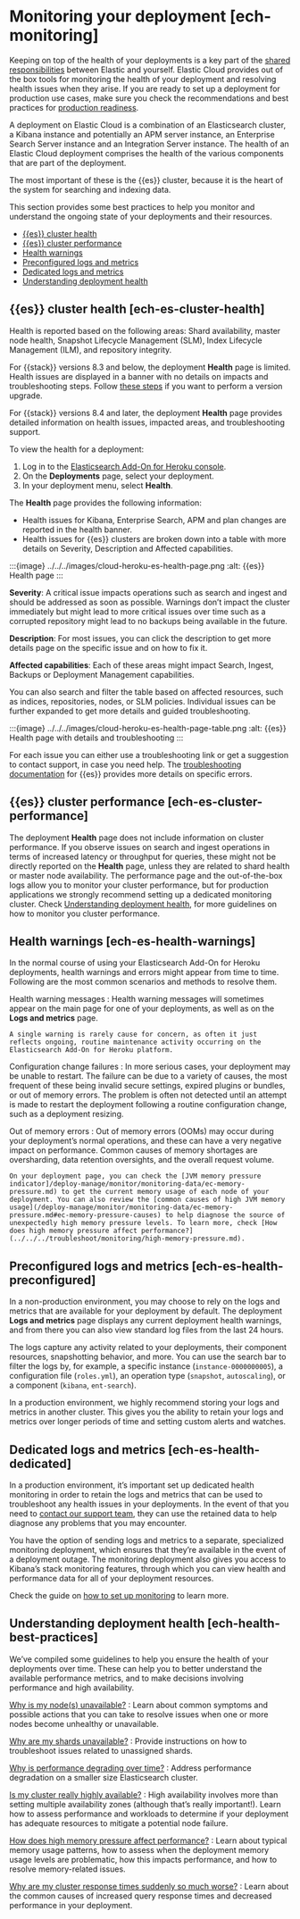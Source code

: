 # Monitoring your deployment [ech-monitoring]

Keeping on top of the health of your deployments is a key part of the [shared responsibilities](https://www.elastic.co/cloud/shared-responsibility) between Elastic and yourself. Elastic Cloud provides out of the box tools for monitoring the health of your deployment and resolving health issues when they arise. If you are ready to set up a deployment for production use cases, make sure you check the recommendations and best practices for [production readiness](../../../deploy-manage/production-guidance/plan-for-production-elastic-cloud.md).

A deployment on Elastic Cloud is a combination of an Elasticsearch cluster, a Kibana instance and potentially an APM server instance, an Enterprise Search Server instance and an Integration Server instance. The health of an Elastic Cloud deployment comprises the health of the various components that are part of the deployment.

The most important of these is the {{es}} cluster, because it is the heart of the system for searching and indexing data.

This section provides some best practices to help you monitor and understand the ongoing state of your deployments and their resources.

* [{{es}} cluster health](../../../deploy-manage/monitor/stack-monitoring/elastic-cloud-stack-monitoring.md#ech-es-cluster-health)
* [{{es}} cluster performance](../../../deploy-manage/monitor/stack-monitoring/elastic-cloud-stack-monitoring.md#ech-es-cluster-performance)
* [Health warnings](../../../deploy-manage/monitor/stack-monitoring/elastic-cloud-stack-monitoring.md#ech-es-health-warnings)
* [Preconfigured logs and metrics](../../../deploy-manage/monitor/stack-monitoring/elastic-cloud-stack-monitoring.md#ech-es-health-preconfigured)
* [Dedicated logs and metrics](../../../deploy-manage/monitor/stack-monitoring/elastic-cloud-stack-monitoring.md#ech-es-health-dedicated)
* [Understanding deployment health](../../../deploy-manage/monitor/stack-monitoring/elastic-cloud-stack-monitoring.md#ech-health-best-practices)


## {{es}} cluster health [ech-es-cluster-health]

Health is reported based on the following areas: Shard availability, master node health, Snapshot Lifecycle Management (SLM), Index Lifecycle Management (ILM), and repository integrity.

For {{stack}} versions 8.3 and below, the deployment **Health** page is limited. Health issues are displayed in a banner with no details on impacts and troubleshooting steps. Follow [these steps](../../../deploy-manage/upgrade/deployment-or-cluster.md) if you want to perform a version upgrade.

For {{stack}} versions 8.4 and later, the deployment **Health** page provides detailed information on health issues, impacted areas, and troubleshooting support.

To view the health for a deployment:

1. Log in to the [Elasticsearch Add-On for Heroku console](https://cloud.elastic.co?page=docs&placement=docs-body).
2. On the **Deployments** page, select your deployment.
3. In your deployment menu, select **Health**.

The **Health** page provides the following information:

* Health issues for Kibana, Enterprise Search, APM and plan changes are reported in the health banner.
* Health issues for {{es}} clusters are broken down into a table with more details on Severity, Description and Affected capabilities.

:::{image} ../../../images/cloud-heroku-es-health-page.png
:alt: {{es}} Health page
:::

**Severity**: A critical issue impacts operations such as search and ingest and should be addressed as soon as possible. Warnings don’t impact the cluster immediately but might lead to more critical issues over time such as a corrupted repository might lead to no backups being available in the future.

**Description**: For most issues, you can click the description to get more details page on the specific issue and on how to fix it.

**Affected capabilities**: Each of these areas might impact Search, Ingest, Backups or Deployment Management capabilities.

You can also search and filter the table based on affected resources, such as indices, repositories, nodes, or SLM policies. Individual issues can be further expanded to get more details and guided troubleshooting.

:::{image} ../../../images/cloud-heroku-es-health-page-table.png
:alt: {{es}} Health page with details and troubleshooting
:::

For each issue you can either use a troubleshooting link or get a suggestion to contact support, in case you need help. The [troubleshooting documentation](../../../troubleshoot/elasticsearch/elasticsearch-reference.md) for {{es}} provides more details on specific errors.


## {{es}} cluster performance [ech-es-cluster-performance]

The deployment **Health** page does not include information on cluster performance. If you observe issues on search and ingest operations in terms of increased latency or throughput for queries, these might not be directly reported on the **Health** page, unless they are related to shard health or master node availability. The performance page and the out-of-the-box logs allow you to monitor your cluster performance, but for production applications we strongly recommend setting up a dedicated monitoring cluster. Check [Understanding deployment health](../../../deploy-manage/monitor/stack-monitoring/elastic-cloud-stack-monitoring.md#ech-health-best-practices), for more guidelines on how to monitor you cluster performance.


## Health warnings [ech-es-health-warnings]

In the normal course of using your Elasticsearch Add-On for Heroku deployments, health warnings and errors might appear from time to time. Following are the most common scenarios and methods to resolve them.

Health warning messages
:   Health warning messages will sometimes appear on the main page for one of your deployments, as well as on the **Logs and metrics** page.

    A single warning is rarely cause for concern, as often it just reflects ongoing, routine maintenance activity occurring on the Elasticsearch Add-On for Heroku platform.


Configuration change failures
:   In more serious cases, your deployment may be unable to restart. The failure can be due to a variety of causes, the most frequent of these being invalid secure settings, expired plugins or bundles, or out of memory errors. The problem is often not detected until an attempt is made to restart the deployment following a routine configuration change, such as a deployment resizing.

Out of memory errors
:   Out of memory errors (OOMs) may occur during your deployment’s normal operations, and these can have a very negative impact on performance. Common causes of memory shortages are oversharding, data retention oversights, and the overall request volume.

    On your deployment page, you can check the [JVM memory pressure indicator]/deploy-manage/monitor/monitoring-data/ec-memory-pressure.md) to get the current memory usage of each node of your deployment. You can also review the [common causes of high JVM memory usage](/deploy-manage/monitor/monitoring-data/ec-memory-pressure.md#ec-memory-pressure-causes) to help diagnose the source of unexpectedly high memory pressure levels. To learn more, check [How does high memory pressure affect performance?](../../../troubleshoot/monitoring/high-memory-pressure.md).



## Preconfigured logs and metrics [ech-es-health-preconfigured]

In a non-production environment, you may choose to rely on the logs and metrics that are available for your deployment by default. The deployment **Logs and metrics** page displays any current deployment health warnings, and from there you can also view standard log files from the last 24 hours.

The logs capture any activity related to your deployments, their component resources, snapshotting behavior, and more. You can use the search bar to filter the logs by, for example, a specific instance (`instance-0000000005`), a configuration file (`roles.yml`), an operation type (`snapshot`, `autoscaling`), or a component (`kibana`, `ent-search`).

In a production environment, we highly recommend storing your logs and metrics in another cluster. This gives you the ability to retain your logs and metrics over longer periods of time and setting custom alerts and watches.


## Dedicated logs and metrics [ech-es-health-dedicated]

In a production environment, it’s important set up dedicated health monitoring in order to retain the logs and metrics that can be used to troubleshoot any health issues in your deployments. In the event of that you need to [contact our support team](../../../deploy-manage/deploy/elastic-cloud/ech-get-help.md), they can use the retained data to help diagnose any problems that you may encounter.

You have the option of sending logs and metrics to a separate, specialized monitoring deployment, which ensures that they’re available in the event of a deployment outage. The monitoring deployment also gives you access to Kibana’s stack monitoring features, through which you can view health and performance data for all of your deployment resources.

Check the guide on [how to set up monitoring](../../../deploy-manage/monitor/stack-monitoring/elastic-cloud-stack-monitoring.md) to learn more.


## Understanding deployment health [ech-health-best-practices]

We’ve compiled some guidelines to help you ensure the health of your deployments over time. These can help you to better understand the available performance metrics, and to make decisions involving performance and high availability.

[Why is my node(s) unavailable?](../../../troubleshoot/monitoring/unavailable-nodes.md)
:   Learn about common symptoms and possible actions that you can take to resolve issues when one or more nodes become unhealthy or unavailable.

[Why are my shards unavailable?](../../../troubleshoot/monitoring/unavailable-shards.md)
:   Provide instructions on how to troubleshoot issues related to unassigned shards.

[Why is performance degrading over time?](../../../troubleshoot/monitoring/performance.md)
:   Address performance degradation on a smaller size Elasticsearch cluster.

[Is my cluster really highly available?](../../../troubleshoot/monitoring/high-availability.md)
:   High availability involves more than setting multiple availability zones (although that’s really important!). Learn how to assess performance and workloads to determine if your deployment has adequate resources to mitigate a potential node failure.

[How does high memory pressure affect performance?](../../../troubleshoot/monitoring/high-memory-pressure.md)
:   Learn about typical memory usage patterns, how to assess when the deployment memory usage levels are problematic, how this impacts performance, and how to resolve memory-related issues.

[Why are my cluster response times suddenly so much worse?](../../../troubleshoot/monitoring/cluster-response-time.md)
:   Learn about the common causes of increased query response times and decreased performance in your deployment.

